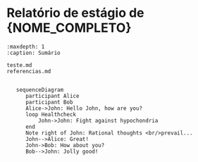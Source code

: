 # Relatório de estágio de {NOME_COMPLETO}

```{toctree}
:maxdepth: 1
:caption: Sumário

teste.md
referencias.md
```

```{mermaid}

   sequenceDiagram
      participant Alice
      participant Bob
      Alice->John: Hello John, how are you?
      loop Healthcheck
          John->John: Fight against hypochondria
      end
      Note right of John: Rational thoughts <br/>prevail...
      John-->Alice: Great!
      John->Bob: How about you?
      Bob-->John: Jolly good!

```

